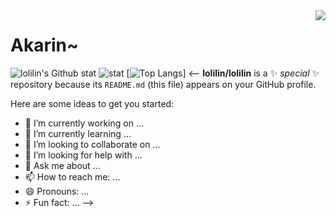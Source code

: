 
<a href="avatars.githubusercontent.com/u/108578489?s=400&u=7fdc2a2a114fded2a9fe6138bf9a761db52fe818&v=4">
  <img align=right src="https://user-images.githubusercontent.com/60691961/179545384-80b45276-b410-48dd-9afa-954ef455d44f.png">  
</a>

# Akarin~
![lolilin's Github stat](https://github-readme-stats.vercel.app/api?username=lolilin&show_icons=true&bg_color=white&text_color=e688ac&title_color=f04888&icon_color=f04888)
![stat](https://github-readme-stats.vercel.app/api/top-langs/?username=lolilin&theme=buefy&hide_title=1)
[![Top Langs](https://github-readme-stats.vercel.app/api/top-langs/?username=lolilin&layout=compact)]
<--
**lolilin/lolilin** is a ✨ _special_ ✨ repository because its `README.md` (this file) appears on your GitHub profile.

Here are some ideas to get you started:

- 🔭 I’m currently working on ...
- 🌱 I’m currently learning ...
- 👯 I’m looking to collaborate on ...
- 🤔 I’m looking for help with ...
- 💬 Ask me about ...
- 📫 How to reach me: ...
- 😄 Pronouns: ...
- ⚡ Fun fact: ...
-->
